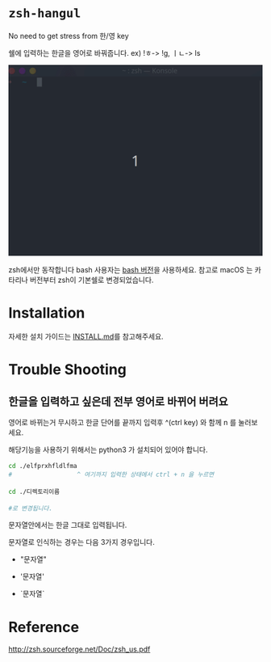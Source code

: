 # `zsh-hangul`

No need to get stress from 한/영 key

쉘에 입력하는 한글을 영어로 바꿔줍니다. ex) !ㅎ-> !g, ㅣㄴ-> ls

![zsh-hangul.gif](./.github/zsh-hangul.gif)

zsh에서만 동작합니다 bash 사용자는 [bash 버전](https://github.com/gomjellie/bash-hangul)을 사용하세요. 참고로 macOS 는 카타리나 버전부터 zsh이 기본쉘로 변경되었습니다.

# Installation

자세한 설치 가이드는 [INSTALL.md](./INSTALL.md)를 참고해주세요.

# Trouble Shooting

## 한글을 입력하고 싶은데 전부 영어로 바뀌어 버려요

영어로 바뀌는거 무시하고 한글 단어를 끝까지 입력후 ^(ctrl key) 와 함께 n 를 눌러보세요.

해당기능을 사용하기 위해서는 python3 가 설치되어 있어야 합니다.

```sh
cd ./elfprxhfldlfma
#                  ^ 여기까지 입력한 상태에서 ctrl + n 을 누르면 

cd ./디렉토리이름

#로 변경됩니다.
```

문자열안에서는 한글 그대로 입력됩니다.

문자열로 인식하는 경우는 다음 3가지 경우입니다.

- "문자열"

- '문자열'

- \`문자열\`

# Reference

http://zsh.sourceforge.net/Doc/zsh_us.pdf

